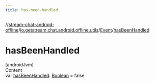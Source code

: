 ```yaml
---
title: has-been-handled
---
```

//[stream-chat-android-offline](../../../index.md)/[io.getstream.chat.android.offline.utils](../index.md)/[Event](index.md)/[hasBeenHandled](hasBeenHandled.md)



# hasBeenHandled  
[androidJvm]  
Content  
var [hasBeenHandled](hasBeenHandled.md): [Boolean](https://kotlinlang.org/api/latest/jvm/stdlib/kotlin/-boolean/index.html) = false  



